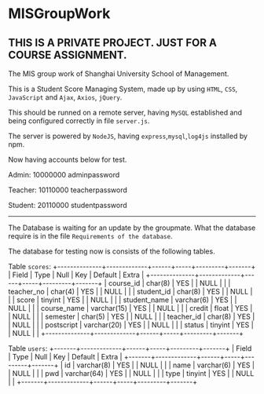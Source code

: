 # MISGroupWork

## THIS IS A PRIVATE PROJECT. JUST FOR A COURSE ASSIGNMENT.

The MIS group work of Shanghai University School of Management.

This is a Student Score Managing System, made up by using `HTML`, `CSS`, `JavaScript` and `Ajax`, `Axios`, `jQuery`.

This should be runned on a remote server, having `MySQL` established and being configured correctly in file `server.js`.

The server is powered by `NodeJS`, having `express`,`mysql`,`log4js` installed by npm.

Now having accounts below for test.

Admin: 10000000 adminpassword

Teacher: 10110000 teacherpassword

Student: 20110000 studentpassword

-------------------------
The Database is waiting for an update by the groupmate. What the database require is in the file `Requirements of the database`.

The database for testing now is consists of the following tables.

Table `scores`:
+--------------+-------------+------+-----+---------+-------+
| Field        | Type        | Null | Key | Default | Extra |
+--------------+-------------+------+-----+---------+-------+
| course_id    | char(8)     | YES  |     | NULL    |       |
| teacher_no   | char(4)     | YES  |     | NULL    |       |
| student_id   | char(8)     | YES  |     | NULL    |       |
| score        | tinyint     | YES  |     | NULL    |       |
| student_name | varchar(6)  | YES  |     | NULL    |       |
| course_name  | varchar(15) | YES  |     | NULL    |       |
| credit       | float       | YES  |     | NULL    |       |
| semester     | char(5)     | YES  |     | NULL    |       |
| teacher_id   | char(8)     | YES  |     | NULL    |       |
| postscript   | varchar(20) | YES  |     | NULL    |       |
| status       | tinyint     | YES  |     | NULL    |       |
+--------------+-------------+------+-----+---------+-------+

Table `users`:
+-------+-------------+------+-----+---------+-------+
| Field | Type        | Null | Key | Default | Extra |
+-------+-------------+------+-----+---------+-------+
| id    | varchar(8)  | YES  |     | NULL    |       |
| name  | varchar(6)  | YES  |     | NULL    |       |
| pwd   | varchar(64) | YES  |     | NULL    |       |
| type  | tinyint     | YES  |     | NULL    |       |
+-------+-------------+------+-----+---------+-------+
